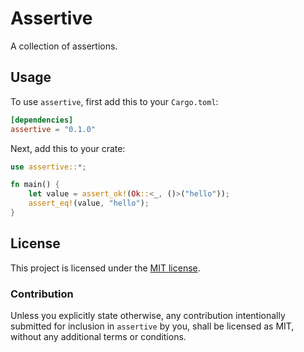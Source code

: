 # Assertive

A collection of assertions.

## Usage

To use `assertive`, first add this to your `Cargo.toml`:

```toml
[dependencies]
assertive = "0.1.0"
```

Next, add this to your crate:

```rust
use assertive::*;

fn main() {
    let value = assert_ok!(Ok::<_, ()>("hello"));
    assert_eq!(value, "hello");
}
```

## License

This project is licensed under the [MIT license](LICENSE).

### Contribution

Unless you explicitly state otherwise, any contribution intentionally submitted
for inclusion in `assertive` by you, shall be licensed as MIT, without
any additional terms or conditions.

